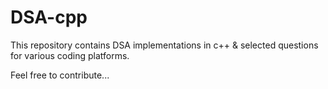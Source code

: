 # DSA-cpp

This repository contains DSA implementations in c++ 
& selected questions for various coding platforms.

Feel free to contribute...

